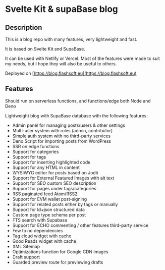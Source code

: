 # Svelte Kit & supaBase blog

## Description

This is a blog repo with many features, very lightweight and fast.

It is based on Svelte Kit and SupaBase.

It can be used with Netlify or Vercel.
Most of the features were made to suit my needs, but I hope they will also be useful to others.

Deployed on [https://blog.flashsoft.eu](https://blog.flashsoft.eu)

## Features

Should run on serverless functions, and functions/edge both Node and Deno

Lightweight blog with SupaBase database with the following features:

- Admin panel for managing posts/users & other settings
- Multi-user system with roles (admin, contributor)
- Simple auth system with no third-party services
- Deno Script for importing posts from WordPress
- SSR on edge functions
- Support for categories
- Support for tags
- Support for inserting highlighted code
- Support for any HTML in content
- WYSIWYG editor for posts based on Jodit
- Support for External Featured Images with alt text
- Support for SEO custom SEO description
- Support for pages under tags/categories
- RSS paginated feed Atom/RSS2
- Support for EVM wallet post-signing
- Support for related posts either by tags or manually
- Support for ld+json structured data
- Custom page type schema per post
- FTS search with Supabase
- Support for ECHO commenting / other features third-party service
- Few to no dependencies
- Tag cloud widget with cache
- Good Reads widget with cache
- XML Sitemap
- Optimizations function for Google CDN images
- Draft support
- Guarded preview route for previewing drafts
